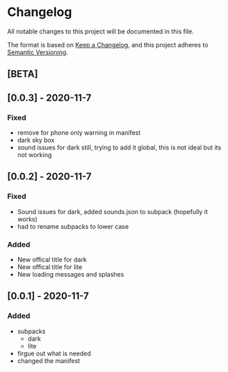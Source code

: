 # Changelog
All notable changes to this project will be documented in this file.

The format is based on [Keep a Changelog](https://keepachangelog.com/en/1.0.0/),
and this project adheres to [Semantic Versioning](https://semver.org/spec/v2.0.0.html).

## [BETA]

## [0.0.3] - 2020-11-7
### Fixed
- remove for phone only warning in manifest
- dark sky box
- sound issues for dark still, trying to add it global, this is not ideal but its not working

## [0.0.2] - 2020-11-7
### Fixed
- Sound issues for dark, added sounds.json to subpack (hopefully it works)
- had to rename subpacks to lower case

### Added
- New offical title for dark
- New offical title for lite
- New loading messages and splashes

## [0.0.1] - 2020-11-7
### Added
- subpacks
    - dark
    - lite
- firgue out what is needed
- changed the manifest

